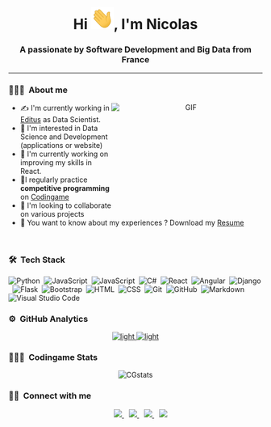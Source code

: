 <h1 align="center">Hi <img src="https://raw.githubusercontent.com/ABSphreak/ABSphreak/master/gifs/Hi.gif" width="45px">, I'm Nicolas</h1>
<h3 align="center">A passionate by Software Development and Big Data from France </h3>

<hr>


### 👨🏻‍💻 &nbsp;About me

<a target="_blank" align="center">
  <img align="right" top="500" height="200" width="300" alt="GIF" src="https://media.giphy.com/media/SWoSkN6DxTszqIKEqv/giphy.gif">
</a>

- ✍️ I'm currently working in <a href="https://www.editus-business.lu/" target="blank">Editus</a> as Data Scientist.
- 👀 I'm interested in Data Science and Development (applications or website) 
- 🌱 I'm currently working on improving my skills in React.
-  📝I regularly practice **competitive programming** on <a href="https://www.codingame.com/profile/de015f1a510d60cdcd0551896a34c709188072" target="blank">Codingame</a>
- 💞️ I'm looking to collaborate on various projects
- 📄 You want to know about my experiences ? Download my <a href="https://github.com/Coni63/Coni63/blob/main/CV_Nicolas_MINE.pdf" target="blank">Resume</a>
<!-- - 🤝 I'm available for freelancing.-->
<br/>

### 🛠 &nbsp;Tech Stack

![Python](https://img.shields.io/badge/-Python-05122A?style=flat&logo=python)&nbsp;
![JavaScript](https://img.shields.io/badge/-JavaScript-05122A?style=flat&logo=javascript)&nbsp;
![JavaScript](https://img.shields.io/badge/-TypeScript-05122A?style=flat&logo=typescript)&nbsp;
![C#](https://img.shields.io/badge/-C%23-05122A?style=flat&logo=Csharp&logoColor=ba5bd2)&nbsp;
![React](https://img.shields.io/badge/-React-05122A?style=flat&logo=react)&nbsp;
![Angular](https://img.shields.io/badge/-Angular-05122A?style=flat&logo=angular&logoColor=d6002e)&nbsp;
![Django](https://img.shields.io/badge/-Django-05122A?style=flat&logo=django&logoColor=ffffff)&nbsp;
![Flask](https://img.shields.io/badge/-Flask-05122A?style=flat&logo=flask)&nbsp;
![Bootstrap](https://img.shields.io/badge/-Bootstrap-05122A?style=flat&logo=bootstrap&logoColor=563D7C)&nbsp;
![HTML](https://img.shields.io/badge/-HTML-05122A?style=flat&logo=HTML5)&nbsp;
![CSS](https://img.shields.io/badge/-CSS-05122A?style=flat&logo=CSS3&logoColor=1572B6)&nbsp;
![Git](https://img.shields.io/badge/-Git-05122A?style=flat&logo=git)&nbsp;
![GitHub](https://img.shields.io/badge/-GitHub-05122A?style=flat&logo=github)&nbsp;
![Markdown](https://img.shields.io/badge/-Markdown-05122A?style=flat&logo=markdown)&nbsp;
![Visual Studio Code](https://img.shields.io/badge/-Visual%20Studio%20Code-05122A?style=flat&logo=visual-studio-code&logoColor=007ACC)&nbsp;

<!--
  <img src="https://img.shields.io/badge/-HTML-c58545?style=for-the-badge&logo=html5&logoColor=c58545&labelColor=282828">
  <img src="https://img.shields.io/badge/-CSS-d1a01f?style=for-the-badge&logo=css3&logoColor=d1a01f&labelColor=282828">
  <img src="https://img.shields.io/badge/-Python-98b982?style=for-the-badge&logo=python&logoColor=98b982&labelColor=282828">
-->
### ⚙️ &nbsp;GitHub Analytics

<p align="center">
  <a href="https://github.com/coni63">
    <picture>
      <source media="(prefers-color-scheme: dark)" srcset="https://github-readme-stats-eight-theta.vercel.app/api?username=coni63&show_icons=true&theme=dark&include_all_commits=true&count_private=true" />
      <img alt="light" src="https://github-readme-stats-eight-theta.vercel.app/api?username=coni63&show_icons=true&include_all_commits=true&count_private=true" />
    </picture>
  </a>
  <a href="https://github.com/coni63">
    <picture>
      <source media="(prefers-color-scheme: dark)" srcset="https://github-readme-stats-eight-theta.vercel.app/api/top-langs/?username=coni63&layout=compact&langs_count=8&theme=dark&hide=jupyter%20notebook,html,php" height="195px"/>
      <img alt="light" src="https://github-readme-stats-eight-theta.vercel.app/api/top-langs/?username=coni63&layout=compact&langs_count=8&hide=jupyter%20notebook,html,php" height="195px"/>
    </picture>
  </a>
</p>

### 👨🏻‍💻 &nbsp;Codingame Stats

<p align="center">
 
<picture>
  <source media="(prefers-color-scheme: dark)" srcset="https://codingamereadmestats.pythonanywhere.com/api/details/de015f1a510d60cdcd0551896a34c709188072?first=leaderboard&second=puzzles&third=languages&top=3&night=1" width="830px" height="220px"/>
  <img alt="CGstats" src="https://codingamereadmestats.pythonanywhere.com/api/details/de015f1a510d60cdcd0551896a34c709188072?first=leaderboard&second=puzzles&third=languages&top=3&night=0" width="830px" height="220px"/>
</picture>
  
</p>

### 🤝🏻 &nbsp;Connect with me

<p align="center">
 <div align="center"  class="icons-social" style="margin-left: 10px;">
  <a style="margin-left: 10px;"  target="_blank" href="https://www.linkedin.com/in/nicolas-mine/">
    <img src="https://img.icons8.com/doodle/40/000000/linkedin--v2.png">
  </a>
  <a style="margin-left: 10px;" target="_blank" href="https://github.com/coni63">
    <img src="https://img.icons8.com/doodle/40/000000/github--v1.png">
  </a>
  <a style="margin-left: 10px;" target="_blank" href="https://stackoverflow.com/users/8044652/nicolas-m">
    <img src="https://img.icons8.com/external-tal-revivo-color-tal-revivo/40/000000/external-stack-overflow-is-a-question-and-answer-site-for-professional-logo-color-tal-revivo.png">
  </a>
  <a style="margin-left: 10px;" target="_blank" href="https://www.kaggle.com/coni57">
    <img src="https://img.icons8.com/external-tal-revivo-filled-tal-revivo/40/external-kaggle-an-online-community-of-data-scientists-and-machine-learners-owned-by-google-logo-filled-tal-revivo.png">
  </a>
 </div>
</p>
